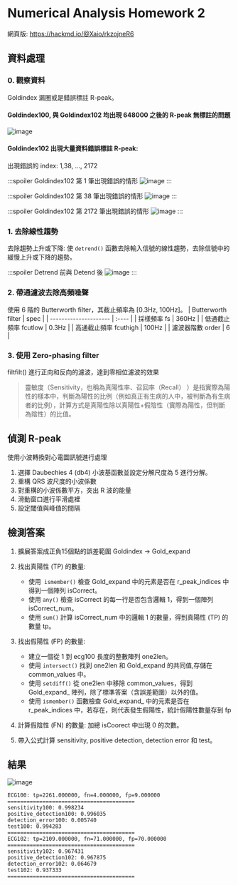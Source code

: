 # Numerical Analysis Homework 2

網頁版: https://hackmd.io/@Xaio/rkzojneR6

## 資料處理

### 0. 觀察資料

Goldindex 漏圈或是錯誤標註 R-peak。


#### Goldindex100, 與 Goldindex102 均出現 648000 之後的 R-peak 無標註的問題

![image](https://hackmd.io/_uploads/ByCKJLF0a.png)

#### Goldindex102 出現大量資料錯誤標註 R-peak:

出現錯誤的 index: 1,38, ..., 2172

:::spoiler Goldindex102 第 1 筆出現錯誤的情形
![image](https://hackmd.io/_uploads/HJ5paQFCp.png)
:::

:::spoiler Goldindex102 第 38 筆出現錯誤的情形
![image](https://hackmd.io/_uploads/Hk-rRmKC6.png)
:::

:::spoiler Goldindex102 第 2172 筆出現錯誤的情形
![image](https://hackmd.io/_uploads/BkjaeEFRT.png)
:::

### 1. 去除線性趨勢
去除趨勢上升或下降: 使 `detrend()` 函數去除輸入信號的線性趨勢，去除信號中的緩慢上升或下降的趨勢。

:::spoiler Detrend 前與 Detend 後
![image](https://hackmd.io/_uploads/ryRPhVdAT.png)
:::

### 2. 帶通濾波去除高頻噪聲

使用 6 階的 Butterworth filter，其截止頻率為 [0.3Hz, 100Hz]。
| Butterworth filter    | spec  |
| --------------------- | :---- |
| 採樣頻率 fs           | 360Hz |
| 低通截止頻率 fcutlow  | 0.3Hz |
| 高通截止頻率 fcuthigh | 100Hz |
| 濾波器階數 order      | 6     |

### 3. 使用 Zero-phasing filter
filtfilt() 進行正向和反向的濾波，達到零相位濾波的效果

> 靈敏度（Sensitivity，也稱為真陽性率、召回率（Recall） ）是指實際為陽性的樣本中，判斷為陽性的比例（例如真正有生病的人中，被判斷為有生病者的比例），計算方式是真陽性除以真陽性+假陰性（實際為陽性，但判斷為陰性）的比值。


## 偵測 R-peak

使用小波轉換對心電圖訊號進行處理

1. 選擇 Daubechies 4 (db4) 小波基函數並設定分解尺度為 5 進行分解。
2. 重構 QRS 波尺度的小波係數
3. 對重構的小波係數平方，突出 R 波的能量
4. 滑動窗口進行平滑處裡
5. 設定閾值與峰值的間隔


## 檢測答案

1. 擴展答案成正負15個點的誤差範圍 Goldindex -> Gold_expand
2. 找出真陽性 (TP) 的數量:
    - 使用` ismember()` 檢查 Gold_expand 中的元素是否在 r_peak_indices 中得到一個陣列 isCorrect。
    - 使用 `any()` 檢查 isCorrect 的每一行是否包含邏輯 1，得到一個陣列 isCorrect_num。
    - 使用 `sum()` 計算 isCorrect_num 中的邏輯 1 的數量，得到真陽性 (TP) 的數量 tp。

2. 找出假陽性 (FP) 的數量:
    - 建立一個從 1 到 ecg100 長度的整數陣列 one2len。
    - 使用 `intersect()` 找到 one2len 和 Gold_expand 的共同值,存儲在 common_values 中。
    - 使用 `setdiff()` 從 one2len 中移除 common_values，得到 Gold_expand_ 陣列，除了標準答案（含誤差範圍）以外的值。
    - 使用 `ismember()` 函數檢查 Gold_expand_ 中的元素是否在 r_peak_indices 中，若存在，則代表發生假陽性，統計假陽性數量存到 fp

3. 計算假陰性 (FN) 的數量: 加總 isCoorect 中出現 0 的次數。
5. 帶入公式計算 sensitivity, positive detection, detection error 和 test。


## 結果

![image](https://hackmd.io/_uploads/SJ3r48tAT.png)


```ASCII
ECG100: tp=2261.000000, fn=4.000000, fp=9.000000
========================================
sensitivity100: 0.998234
positive_detection100: 0.996035
detection_error100: 0.005740
test100: 0.994283
========================================
ECG102: tp=2109.000000, fn=71.000000, fp=70.000000
========================================
sensitivity102: 0.967431
positive_detection102: 0.967875
detection_error102: 0.064679
test102: 0.937333
========================================
```
